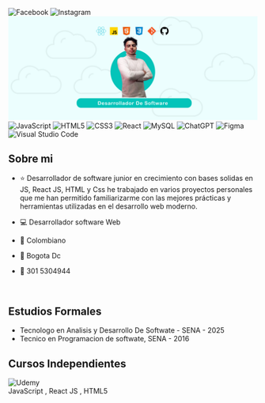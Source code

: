 ![Facebook](https://img.shields.io/badge/Facebook-%231877F2.svg?style=for-the-badge&logo=Facebook&logoColor=white)
![Instagram](https://img.shields.io/badge/Instagram-%23E4405F.svg?style=for-the-badge&logo=Instagram&logoColor=white)
![Animacion de conversor](imagen/Baner-github.jpg 'KEVIN DAVID ZAMBRANO GALVIS')
![JavaScript](https://img.shields.io/badge/javascript-%23323330.svg?style=for-the-badge&logo=javascript&logoColor=%23F7DF1E)
![HTML5](https://img.shields.io/badge/html5-%23E34F26.svg?style=for-the-badge&logo=html5&logoColor=white)
![CSS3](https://img.shields.io/badge/css3-%231572B6.svg?style=for-the-badge&logo=css3&logoColor=white)
![React](https://img.shields.io/badge/react-%2320232a.svg?style=for-the-badge&logo=react&logoColor=%2361DAFB)
![MySQL](https://img.shields.io/badge/mysql-4479A1.svg?style=for-the-badge&logo=mysql&logoColor=white)
![ChatGPT](https://img.shields.io/badge/chatGPT-74aa9c?style=for-the-badge&logo=openai&logoColor=white)
![Figma](https://img.shields.io/badge/figma-%23F24E1E.svg?style=for-the-badge&logo=figma&logoColor=white)
![Visual Studio Code](https://img.shields.io/badge/Visual%20Studio%20Code-0078d7.svg?style=for-the-badge&logo=visual-studio-code&logoColor=white)

## Sobre mi

- ⭐ Desarrollador de software junior en crecimiento con bases solidas en JS, React JS, HTML y Css he trabajado en varios proyectos personales que me han permitido familiarizarme con las mejores prácticas y herramientas utilizadas en el desarrollo web moderno.
    
- 💻 Desarrollador software Web
- 🧔 Colombiano
- 🏦 Bogota Dc
- 📲 301 5304944
<br>

## Estudios Formales 

- Tecnologo en Analisis y Desarrollo De Softwate - SENA - 2025
- Tecnico en Programacion de softwate, SENA - 2016

## Cursos Independientes
![Udemy](https://img.shields.io/badge/Udemy-A435F0?style=for-the-badge&logo=Udemy&logoColor=white)
<br>
JavaScript , React JS , HTML5
